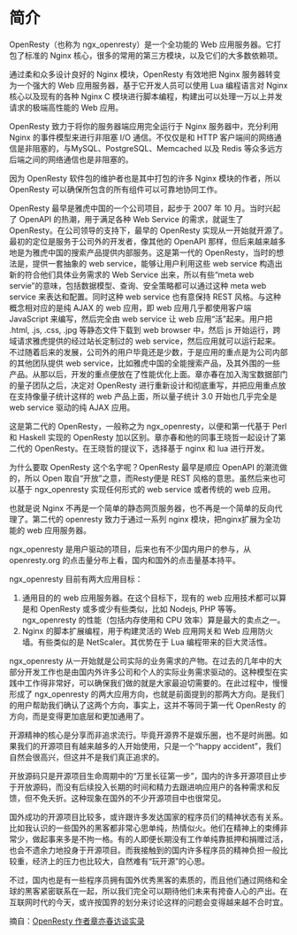 # 简介

OpenResty（也称为 ngx_openresty）是一个全功能的 Web 应用服务器。它打包了标准的 Nginx 核心，很多的常用的第三方模块，以及它们的大多数依赖项。

通过柔和众多设计良好的 Nginx 模块，OpenResty 有效地把 Nginx 服务器转变为一个强大的 Web 应用服务器，基于它开发人员可以使用 Lua 编程语言对 Nginx 核心以及现有的各种 Nginx C 模块进行脚本编程，构建出可以处理一万以上并发请求的极端高性能的 Web 应用。

OpenResty 致力于将你的服务器端应用完全运行于 Nginx 服务器中，充分利用 Nginx 的事件模型来进行非阻塞 I/O 通信。不仅仅是和 HTTP 客户端间的网络通信是非阻塞的，与MySQL、PostgreSQL、Memcached 以及 Redis 等众多远方后端之间的网络通信也是非阻塞的。

因为 OpenResty 软件包的维护者也是其中打包的许多 Nginx 模块的作者，所以 OpenResty 可以确保所包含的所有组件可以可靠地协同工作。

OpenResty 最早是雅虎中国的一个公司项目，起步于 2007 年 10 月。当时兴起了 OpenAPI 的热潮，用于满足各种 Web Service 的需求，就诞生了 OpenResty。在公司领导的支持下，最早的 OpenResty 实现从一开始就开源了。最初的定位是服务于公司外的开发者，像其他的 OpenAPI 那样，但后来越来越多地是为雅虎中国的搜索产品提供内部服务。这是第一代的 OpenResty，当时的想法是，提供一套抽象的 web service，能够让用户利用这些 web service 构造出新的符合他们具体业务需求的 Web Service 出来，所以有些“meta web servie”的意味，包括数据模型、查询、安全策略都可以通过这种 meta web service 来表达和配置。同时这种 web service 也有意保持 REST 风格。与这种概念相对应的是纯 AJAX 的 web 应用，即 web 应用几乎都使用客户端 JavaScript 来编写，然后完全由 web service 让 web 应用“活”起来。用户把 .html, .js, .css, .jpg 等静态文件下载到 web browser 中，然后 js 开始运行，跨域请求雅虎提供的经过站长定制过的 web service，然后应用就可以运行起来。不过随着后来的发展，公司外的用户毕竟还是少数，于是应用的重点是为公司内部的其他团队提供 web service，比如雅虎中国的全能搜索产品，及其外围的一些产品。从那以后，开发的重点便放在了性能优化上面。章亦春在加入淘宝数据部门的量子团队之后，决定对 OpenResty 进行重新设计和彻底重写，并把应用重点放在支持像量子统计这样的 web 产品上面，所以量子统计 3.0 开始也几乎完全是 web service 驱动的纯 AJAX 应用。

这是第二代的 OpenResty，一般称之为 ngx_openresty，以便和第一代基于 Perl 和 Haskell 实现的 OpenResty 加以区别。章亦春和他的同事王晓哲一起设计了第二代的 OpenResty。在王晓哲的提议下，选择基于 nginx 和 lua 进行开发。

为什么要取 OpenResty 这个名字呢？OpenResty 最早是顺应 OpenAPI 的潮流做的，所以 Open 取自“开放”之意，而Resty便是 REST 风格的意思。虽然后来也可以基于 ngx_openresty 实现任何形式的 web service 或者传统的 web 应用。

也就是说 Nginx 不再是一个简单的静态网页服务器，也不再是一个简单的反向代理了。第二代的 openresty 致力于通过一系列 nginx 模块，把nginx扩展为全功能的 web 应用服务器。

ngx_openresty 是用户驱动的项目，后来也有不少国内用户的参与，从 openresty.org 的点击量分布上看，国内和国外的点击量基本持平。

ngx_openresty 目前有两大应用目标：

1. 通用目的的 web 应用服务器。在这个目标下，现有的 web 应用技术都可以算是和 OpenResty 或多或少有些类似，比如 Nodejs, PHP 等等。ngx_openresty 的性能（包括内存使用和 CPU 效率）算是最大的卖点之一。
2. Nginx 的脚本扩展编程，用于构建灵活的 Web 应用网关和 Web 应用防火墙。有些类似的是 NetScaler。其优势在于 Lua 编程带来的巨大灵活性。

ngx_openresty 从一开始就是公司实际的业务需求的产物。在过去的几年中的大部分开发工作也是由国内外许多公司和个人的实际业务需求驱动的。这种模型在实践中工作得非常好，可以确保我们做的就是大家最迫切需要的。在此过程中，慢慢形成了 ngx_openresty 的两大应用方向，也就是前面提到的那两大方向。是我们的用户帮助我们确认了这两个方向，事实上，这并不等同于第一代 OpenResty 的方向，而是变得更加底层和更加通用了。

开源精神的核心是分享而非追求流行。毕竟开源界不是娱乐圈，也不是时尚圈。如果我们的开源项目有越来越多的人开始使用，只是一个“happy accident”，我们自然会很高兴，但这并不是我们真正追求的。

开放源码只是开源项目生命周期中的“万里长征第一步”，国内的许多开源项目止步于开放源码，而没有后续投入长期的时间和精力去跟进响应用户的各种需求和反馈，但不免夭折。这种现象在国外的不少开源项目中也很常见。

国外成功的开源项目比较多，或许跟许多发达国家的程序员们的精神状态有关系。比如我认识的一些国外的黑客都非常心思单纯，热情似火。他们在精神上的束缚非常少，做起事来多是不拘一格。有的人即便长期没有工作单纯靠抵押和捐赠过活，也会不遗余力地投身于开源项目。而我接触到的国内许多程序员的精神负担一般比较重，经济上的压力也比较大，自然难有“玩开源”的心思。

不过，国内也是有一些程序员拥有国外优秀黑客的素质的，而且他们通过网络和全球的黑客紧密联系在一起，所以我们完全可以期待他们未来有挎奋人心的产出。在互联网时代的今天，或许按国界的划分来讨论这样的问题会变得越来越不合时宜。

摘自：[OpenResty 作者章亦春访谈实录](http://www.oschina.net/question/28_60461)
